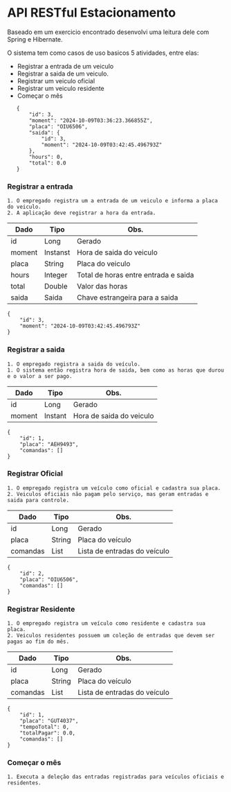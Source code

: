 
# API RESTful Estacionamento

Baseado em um exercicio encontrado desenvolvi uma leitura dele com Spring e Hibernate.

O sistema tem como casos de uso basicos 5 atividades, entre elas:
- Registrar a entrada de um veiculo
- Registrar a saida de um veiculo.
- Registrar um veiculo oficial
- Registrar um veiculo residente
- Começar o mês

 ``` 
    {
        "id": 3,
        "moment": "2024-10-09T03:36:23.366855Z",
        "placa": "OIU6506",
        "saida": {
            "id": 3,
            "moment": "2024-10-09T03:42:45.496793Z"
        },
        "hours": 0,
        "total": 0.0
    }
``` 

### Registrar a entrada

    1. O empregado registra um a entrada de um veiculo e informa a placa do veiculo.
    2. A aplicação deve registrar a hora da entrada. 

| Dado | Tipo | Obs. |
|---|---|---|
| id | Long | Gerado |
| moment | Instanst | Hora de saida do veiculo |
| placa | String | Placa do veiculo |
| hours | Integer | Total de horas entre entrada e saida |
| total | Double | Valor das horas |
| saida | Saida | Chave estrangeira para a saida |

```
{
    "id": 3,
    "moment": "2024-10-09T03:42:45.496793Z"
}
```

### Registrar a saida

    1. O empregado registra a saida do veículo.
    1. O sistema então registra hora de saida, bem como as horas que durou e o valor a ser pago.

| Dado | Tipo | Obs. |
|---|---|---|
| id | Long | Gerado |
| moment | Instant | Hora de saida do veiculo |

```
{
    "id": 1,
    "placa": "AEH9493",
    "comandas": []
}
```
### Registrar Oficial

    1. O empregado registra um veículo como oficial e cadastra sua placa.
    2. Veiculos oficiais não pagam pelo serviço, mas geram entradas e saida para controle.

| Dado | Tipo | Obs. |
|---|---|---|
| id | Long | Gerado |
| placa | String | Placa do veículo |
| comandas | List<Entrada> | Lista de entradas do veículo |

```
{
    "id": 2,
    "placa": "OIU6506",
    "comandas": []
}
```
### Registrar Residente

    1. O empregado registra um veículo como residente e cadastra sua placa.
    2. Veiculos residentes possuem um coleção de entradas que devem ser pagas ao fim do mês.

| Dado | Tipo | Obs. |
|---|---|---|
| id | Long | Gerado |
| placa | String | Placa do veículo |
| comandas | List<Entrada> | Lista de entradas do veículo |

```
{
    "id": 1,
    "placa": "GUT4037",
    "tempoTotal": 0,
    "totalPagar": 0.0,
    "comandas": []
}
```


### Começar o mês

    1. Executa a deleção das entradas registradas para veículos oficiais e residentes.


